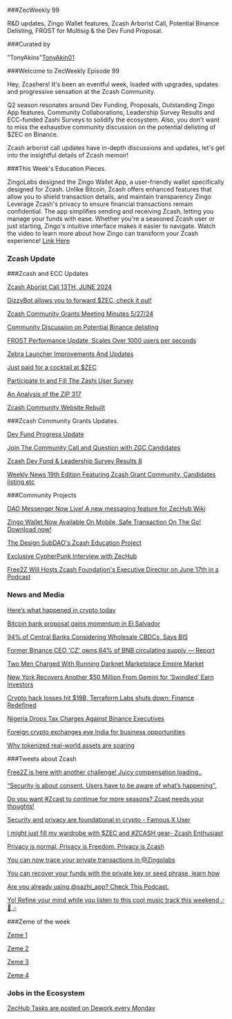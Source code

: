 ###ZecWeekly 99

R&D updates, Zingo Wallet features, Zcash Arborist Call, Potential Binance Delisting, FROST for Multisig & the Dev Fund Proposal.
 
###Curated by

"TonyAkins"[TonyAkin01](https://twitter.com/TonyAkins01)


###Welcome to ZecWeekly Episode 99

Hey, Zcashers! It's been an eventful week, loaded with upgrades, updates and progressive sensation at the Zcash Community.

Q2 season resonates around Dev Funding, Proposals, Outstanding Zingo App features, Community Collaborations, Leadership Survey Results and ECC-funded Zashi Surveys to solidify the ecosystem. Also, you don't want to miss the exhaustive community discussion on the potential delisting of $ZEC on Binance. 

Zcash arborist call updates have in-depth discussions and updates, let's get into the insightful details of Zcash memoir!

###This Week's Education Pieces.

ZingoLabs designed the Zingo Wallet App, a user-friendly wallet specifically designed for Zcash. Unlike Bitcoin, Zcash offers enhanced features that allow you to shield transaction details, and maintain transparency Zingo Leverage Zcash's privacy to ensure financial transactions remain confidential. 
The app simplifies sending and receiving Zcash, letting you manage your funds with ease. Whether you're a seasoned Zcash user or just starting, Zingo's intuitive interface makes it easier to navigate.
Watch the video to learn more about how Zingo can transform your Zcash experience! 
[Link Here](https://twitter.com/ZingoLabs/status/1801426958737154461)





### Zcash Update

###Zcash and ECC Updates

[Zcash Aborist Call 13TH, JUNE 2024](https://twitter.com/zksquirrel/status/1801693604093866170)

[DizzyBot allows you to forward $ZEC, check it out!](https://vc.ru/u/1159740-prozcashru/711009-zcash-bot-dlya-discord-pozvolyaet-poluchat-chaevye-v-zec)


[Zcash Community Grants Meeting Minutes 5/27/24](https://forum.zcashcommunity.com/t/zcash-community-grants-meeting-minutes-5-27-24/47825)

[Community Discussion on Potential Binance delisting](https://discord.com/channels/978714252934258779/1250840781347094538)

[FROST Performance Update, Scales Over 1000 users per seconds](https://twitter.com/zksquirrel/status/1801693630543106523)

[Zebra Launcher Improvements And Updates](https://t.co/5ZXPFrWEXp)

[Just paid for a cocktail at $ZEC](https://twitter.com/ruZCASH/status/1801918149291327623)

[Participate In and Fill The Zashi User Survey](https://t.co/TxM6AdoluV)

[An Analysis of the ZIP 317](https://free2z.com/zingolabs/zpage/an-analysis-of-the-zip-317)

[Zcash Community Website Rebuilt](https://www.zcashcommunity.com/2022/05/08/zcash-community-website-rebuilt/)



###Zcash Community Grants Updates. 


[Dev Fund Progress Update](https://forum.zcashcommunity.com/t/moving-the-dev-fund-discussion-forward/47464/282)

[Join The Community Call and Question with ZGC Candidates](https://discord.com/events/978714252934258779/1251221871912030238)


[Zcash Dev Fund & Leadership Survey Results 8](https://www.canva.com/design/DAGIE-_M4nM/RrJI9wrJgUoJ_SeovePkhQ/view?utm_content=DAGIE-_M4nM&utm_campaign=designshare&utm_medium=link&utm_source=editor)

[Weekly News 19th Edition Featuring Zcash  Grant Community, Candidates listing etc](https://free2z.com/ZcashBR/zpage/weekly-news-19)


###Community Projects


[DAO Messenger Now Live! A new messaging feature for ZecHub Wiki](https://t.co/scf0kXHaP5)

[Zingo Wallet Now Available On Mobile, Safe Transaction On The Go! Download now!](https://twitter.com/ZingoLabs/status/1801087453148610910)

[The Design SubDAO's Zcash Education Project](https://daodao.zone/dao/juno1wx47ntncas0mrpw0wu64r0frz8m5mg0fvrgmef95fffzv4zxcfjseudvc4/home)

[Exclusive CypherPunk Interview with ZecHub](https://twitter.com/cypherpunktimes/status/1800211446061797548)

[Free2Z Will Hosts Zcash Foundation's Executive Director on June 17th in a Podcast](https://twitter.com/free2zcash/status/1801339734456996141)


### News and Media

[Here’s what happened in crypto today](https://cointelegraph.com/news/what-happened-in-crypto-today)

[Bitcoin bank proposal gains momentum in El Salvador](https://cointelegraph.com/news/bitcoin-banking-el-salvador-bank-for-private-investment-nayib-bukele)

[94% of Central Banks Considering Wholesale CBDCs, Says BIS](https://decrypt.co/235501/94-of-central-banks-considering-wholesale-cbdcs-says-bis)


[Former Binance CEO 'CZ' owns 64% of BNB circulating supply — Report](https://cointelegraph.com/news/former-binance-ceo-cz-64-percent-bnb-circulating-supply-report)

[Two Men Charged With Running Darknet Marketplace Empire Market](https://www.coindesk.com/policy/2024/06/14/two-men-charged-with-running-darknet-marketplace-empire-market/)

[New York Recovers Another $50 Million From Gemini for ‘Swindled’ Earn Investors](https://decrypt.co/news-explorer?pinned=637290&title=new-york-recovers-another-50-million-from-gemini-for-swindled-earn-investors)


[Crypto hack losses hit $19B, Terraform Labs shuts down: Finance Redefined](https://cointelegraph.com/news/crypto-hack-losses-19-b-terraform-labs-shuts-down-finance-redefined)

[Nigeria Drops Tax Charges Against Binance Executives](https://www.coindesk.com/policy/2024/06/14/nigeria-drops-tax-charges-against-binance-executives-family-spokesperson/)

[Foreign crypto exchanges eye India for business opportunities](https://www.cryptonewsz.com/foreign-crypto-exchanges-eye-india-for-business-opportunities/)


[Why tokenized real-world assets are soaring](https://cointelegraph.com/news/why-tokenized-real-world-assets-are-soaring)


###Tweets about Zcash

[Free2Z is here with another challenge! Juicy compensation loading..](https://twitter.com/free2zcash/status/1800046724964368585)

[“Security is about consent. Users have to be aware of what’s happening”.](https://twitter.com/michlai007/status/1685919332658745345)


[Do you want #Zcast to continue for more seasons? Zcast needs your thoughts!](https://twitter.com/ZcastEsp/status/1800623642004668454)

[Security and privacy are foundational in crypto - Famous X User](https://twitter.com/FLRCatAI/status/1801845561458573447)

[I might just fill my wardrobe with $ZEC and #ZCASH gear- Zcash Enthusiast](https://twitter.com/ZecWizar/status/1801276345474753016)

[Privacy is normal, Privacy is Freedom, Privacy is Zcash](https://twitter.com/BeyondMr4997/status/1801402683263488018)


[You can now trace your private transactions in @Zingolabs](https://twitter.com/culture_scroll/status/1801821018090037535)

[You can  recover your funds with the private key or seed phrase, learn how](https://twitter.com/zcashesp/status/1801378765060100331)

[Are you already using @sazhi_app? Check This Podcast.](https://twitter.com/ZcastEsp/status/1801593437168296077)

[Yo! Refine your mind while you listen to this cool music track this weekend 🎶 🎵 🎶](https://twitter.com/Zerodartz/status/1801919952049377750)






###Zeme of the week

[Zeme 1](https://twitter.com/hazbulat99437/status/1801314963878744211)

[Zeme 2](https://free2z.cash/Fer1298/zpage/concurso-imagens-zcash-novas-imagens)

[Zeme 3](https://tenor.com/view/just-do-it-just-shield-it-zcash-nike-zec-gif-2775580549870103972)

[Zeme 4](https://twitter.com/Redeadzk/status/1790416001961541724)




### Jobs in the Ecosystem

[ZecHub Tasks are posted on Dework every Monday](https://app.dework.xyz/zechub-2424)